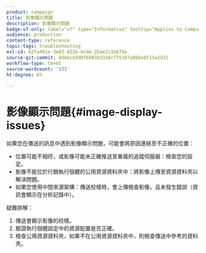 ```yaml
---
product: campaign
title: 影像顯示問題
description: 影像顯示問題
badge-v7-only: label="v7" type="Informative" tooltip="Applies to Campaign Classic v7 only"
audience: production
content-type: reference
topic-tags: troubleshooting
exl-id: 62fa491e-3e83-422b-bcde-2bae2c1b676e
source-git-commit: 8debcd3d8fb883b3316cf75187a86bebf15a1d31
workflow-type: tm+mt
source-wordcount: '133'
ht-degree: 6%

---
```


# 影像顯示問題{#image-display-issues}



如果您在傳送的訊息中遇到影像顯示問題，可能會將原因連結至不正確的位置：

* 位置可能不相符，或影像可能未正確推送至重複的追蹤伺服器：檢查您的設定。
* 影像不能位於行銷執行個體的公用資源資料夾中：將影像上傳至資源資料夾以解決問題。
* 如果您使用中間來源架構：傳送校樣時，會上傳檢查影像，且未發生錯誤（資訊會顯示在分析記錄中）。

疑難排解：

1. 傳送會顯示影像的校樣。
1. 驗證執行個體設定中的資源配置是否正確。
1. 檢查公用資源資料夾，如果不在公用資源資料夾中，則檢查傳送中參考的資料夾。

